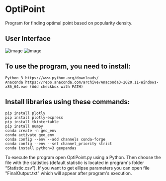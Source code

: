 # OptiPoint
Program for finding optimal point based on popularity density.
## User Interface
![image](https://user-images.githubusercontent.com/49571325/189542371-4ec01f5f-a206-4348-a7f9-8c2f03564f70.png)
![image](https://user-images.githubusercontent.com/49571325/189542378-9a52e15a-fe3e-44f4-b4b2-94ec6bc70f76.png)

## To use the program, you need to install:
	Python 3 https://www.python.org/downloads/
	Anaconda https://repo.anaconda.com/archive/Anaconda3-2020.11-Windows-x86_64.exe (Add checkbox with PATH)
## Install libraries using these commands:
	pip install plotly
	pip install plotly-express
	pip install tkintertable
	pip install numpy
	conda create -n geo_env
	conda activate geo_env
	conda config --env --add channels conda-forge
	conda config --env --set channel_priority strict
	conda install python=3 geopandas
	
To execute the program open OptiPoint.py using a Python. Then choose the file with the statistics (default statistic is located in program's folder “Statistic.csv”). If you want to get ellipse parameters you can open file "FinalOutput.txt" which will appear after program's execution.

